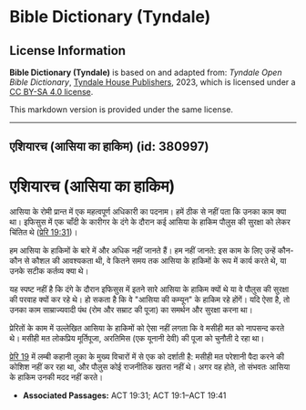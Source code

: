 # Bible Dictionary (Tyndale)

## License Information

**Bible Dictionary (Tyndale)** is based on and adapted from: _Tyndale Open Bible Dictionary_, [Tyndale House Publishers](https://tyndaleopenresources.com/), 2023, which is licensed under a [CC BY-SA 4.0 license](https://creativecommons.org/licenses/by-sa/4.0/legalcode.en).

This markdown version is provided under the same license.



--------------------------------

## एशियारच (आसिया का हाकिम) (id: 380997)

एशियारच (आसिया का हाकिम)
========================

आसिया के रोमी प्रान्त में एक महत्वपूर्ण अधिकारी का पदनाम। हमें ठीक से नहीं पता कि उनका काम क्या था। इफिसुस में एक चाँदी के कारीगर के दंगे के दौरान कई आसिया के हाकिम पौलुस की सुरक्षा को लेकर चिंतित थे ([प्रेरि 19:31](https://ref.ly/Acts19:31))।

हम आसिया के हाकिमों के बारे में और अधिक नहीं जानते हैं। हम नहीं जानते: इस काम के लिए उन्हें कौन\-कौन से कौशल की आवश्यकता थी, वे कितने समय तक आसिया के हाकिमों के रूप में कार्य करते थे, या उनके सटीक कर्तव्य क्या थे।

यह स्पष्ट नहीं है कि दंगे के दौरान इफिसुस में इतने सारे आसिया के हाकिम क्यों थे या वे पौलुस की सुरक्षा की परवाह क्यों कर रहे थे। हो सकता है कि वे "आसिया की कम्यून" के हाकिम रहे होंगें। यदि ऐसा है, तो उनका काम साम्राज्यवादी पंथ (रोम और सम्राट की पूजा) का समर्थन और सुरक्षा करना था।

प्रेरितों के काम में उल्लेखित आसिया के हाकिमों को ऐसा नहीं लगता कि वे मसीही मत को नापसन्द करते थे। मसीही मत लोकप्रिय मूर्तिपूजा, अरतिमिस (एक यूनानी देवी) की पूजा को चुनौती दे रहा था।

[प्रेरि 19](https://ref.ly/Acts19:1-Acts19:41) में लम्बी कहानी लूका के मुख्य विचारों में से एक को दर्शाती है: मसीही मत परेशानी पैदा करने की कोशिश नहीं कर रहा था, और पौलुस कोई राजनीतिक खतरा नहीं थे। अगर वह होते, तो संभवतः आसिया के हाकिम उनकी मदद नहीं करते।

* **Associated Passages:** ACT 19:31; ACT 19:1–ACT 19:41

